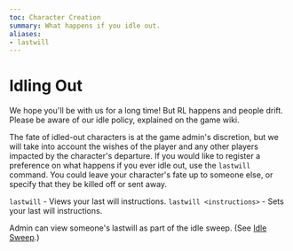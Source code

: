 ```yaml
---
toc: Character Creation
summary: What happens if you idle out.
aliases:
- lastwill
---
```

# Idling Out

We hope you'll be with us for a long time!  But RL happens and people drift.  Please be aware of our idle policy, explained on the game wiki.

The fate of idled-out characters is at the game admin's discretion, but we will take into account the wishes of the player and any other players impacted by the character's departure.  If you would like to register a preference on what happens if you ever idle out, use the `lastwill` command.  You could leave your character's fate up to someone else, or specify that they be killed off or sent away.

`lastwill` - Views your last will instructions.
`lastwill <instructions>` - Sets your last will instructions.
  
Admin can view someone's lastwill as part of the idle sweep.  (See [Idle Sweep](/help/idle_sweep).)
